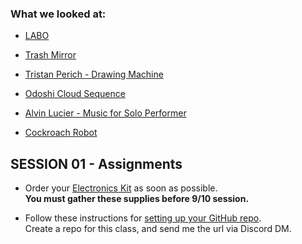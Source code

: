 ### What we looked at:
* [LABO](https://www.youtube.com/watch?v=fK9_IKlZ66c)

* [Trash Mirror](https://vimeo.com/27489891)

* [Tristan Perich - Drawing Machine](https://vimeo.com/84979899)

* [Odoshi Cloud Sequence](https://www.ronaldvandermeijs.nl/Odoshi-Cloud-Sequence)

* [Alvin Lucier - Music for Solo Performer](https://www.youtube.com/watch?v=bIPU2ynqy2Y)

* [Cockroach Robot](https://www.youtube.com/watch?v=7mTb7LYj7KE)

## SESSION 01 - Assignments

* Order your [Electronics Kit](https://github.com/entertainmenttechnology/Pokorny-MTEC2280_D10-Fall2025/blob/main/electronics%20kit/eKit.md) as soon as possible.      
**You must gather these supplies before 9/10 session.**    

* Follow these instructions for [setting up your GitHub repo](https://github.com/entertainmenttechnology/Pokorny-MTEC2280_D10-Fall2025/blob/main/getting%20started%20with%20github/github%20instructions.md).        
Create a repo for this class, and send me the url via Discord DM.
